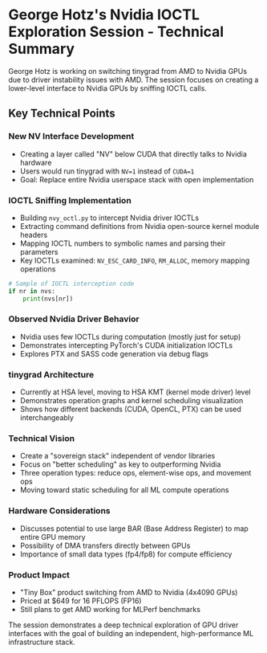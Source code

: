 # George Hotz's Nvidia IOCTL Exploration Session - Technical Summary

George Hotz is working on switching tinygrad from AMD to Nvidia GPUs due to driver instability issues with AMD. The session focuses on creating a lower-level interface to Nvidia GPUs by sniffing IOCTL calls.

## Key Technical Points

### New NV Interface Development
- Creating a layer called "NV" below CUDA that directly talks to Nvidia hardware
- Users would run tinygrad with `NV=1` instead of `CUDA=1`
- Goal: Replace entire Nvidia userspace stack with open implementation

### IOCTL Sniffing Implementation
- Building `nvy_octl.py` to intercept Nvidia driver IOCTLs
- Extracting command definitions from Nvidia open-source kernel module headers
- Mapping IOCTL numbers to symbolic names and parsing their parameters
- Key IOCTLs examined: `NV_ESC_CARD_INFO`, `RM_ALLOC`, memory mapping operations

```python
# Sample of IOCTL interception code
if nr in nvs:
    print(nvs[nr])
```

### Observed Nvidia Driver Behavior
- Nvidia uses few IOCTLs during computation (mostly just for setup)
- Demonstrates intercepting PyTorch's CUDA initialization IOCTLs
- Explores PTX and SASS code generation via debug flags

### tinygrad Architecture
- Currently at HSA level, moving to HSA KMT (kernel mode driver) level
- Demonstrates operation graphs and kernel scheduling visualization
- Shows how different backends (CUDA, OpenCL, PTX) can be used interchangeably

### Technical Vision
- Create a "sovereign stack" independent of vendor libraries
- Focus on "better scheduling" as key to outperforming Nvidia
- Three operation types: reduce ops, element-wise ops, and movement ops
- Moving toward static scheduling for all ML compute operations

### Hardware Considerations
- Discusses potential to use large BAR (Base Address Register) to map entire GPU memory
- Possibility of DMA transfers directly between GPUs
- Importance of small data types (fp4/fp8) for compute efficiency

### Product Impact
- "Tiny Box" product switching from AMD to Nvidia (4x4090 GPUs)
- Priced at $649 for 16 PFLOPS (FP16)
- Still plans to get AMD working for MLPerf benchmarks

The session demonstrates a deep technical exploration of GPU driver interfaces with the goal of building an independent, high-performance ML infrastructure stack.